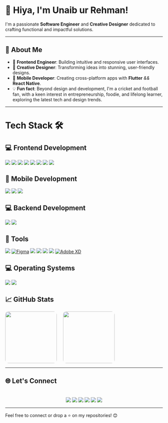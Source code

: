 # 👋 Hiya, I'm Unaib ur Rehman!

I'm a passionate **Software Engineer** and **Creative Designer** dedicated to crafting functional and impactful solutions.  

---

## 🌟 About Me  
- 🚀 **Frontend Engineer**: Building intuitive and responsive user interfaces.  
- 🎨 **Creative Designer**: Transforming ideas into stunning, user-friendly designs.  
- 📱 **Mobile Developer**: Creating cross-platform apps with **Flutter**  *&&* **React Native**.
- 💡 **Fun fact**: Beyond design and development, I'm a cricket and football fan, with a keen interest in entrepreneurship, foodie, and lifelong learner, exploring the latest tech and design trends.

---

# Tech Stack 🛠️

<div >

## 💻 Frontend Development 
[<img src="https://img.shields.io/badge/JavaScript-323330?style=flat&logo=javascript&logoColor=F7DF1E" />](https://javascript.info/)
[<img src="https://img.shields.io/badge/HTML5-E34F26?style=flat&logo=html5&logoColor=white" />](https://developer.mozilla.org/en-US/docs/Web/HTML)
[<img src="https://img.shields.io/badge/CSS3-1572B6?style=flat&logo=css3&logoColor=white" />](https://developer.mozilla.org/en-US/docs/Web/CSS)
[<img src="https://img.shields.io/badge/React-20232A?style=flat&logo=react&logoColor=61DAFB" />](https://reactjs.org/)
[<img src="https://img.shields.io/badge/Next.js-000000?style=flat&logo=next.js&logoColor=white" />](https://nextjs.org/)
[<img src="https://img.shields.io/badge/Redux-764ABC?style=flat&logo=redux&logoColor=white" />](https://redux.js.org/)
[<img src="https://img.shields.io/badge/Tailwind%20CSS-38B2AC?style=flat&logo=tailwind-css&logoColor=white" />](https://tailwindcss.com/)
[<img src="https://img.shields.io/badge/Material_UI-0081CB?style=flat&logo=mui&logoColor=white" />](https://mui.com/)


## 📱 Mobile Development
[<img src="https://img.shields.io/badge/Flutter-02569B?style=flat&logo=flutter&logoColor=white" />](https://flutter.dev/)
[<img src="https://img.shields.io/badge/Dart-0175C2?style=flat&logo=dart&logoColor=white" />](https://dart.dev/)
[<img src="https://img.shields.io/badge/React_Native-20232A?style=flat&logo=react&logoColor=61DAFB" />](https://reactnative.dev/)

## 💻 Backend Development
[<img src="https://img.shields.io/badge/Node.js-339933?style=flat&logo=node.js&logoColor=white" />](https://nodejs.org/)
[<img src="https://img.shields.io/badge/Express.js-000000?style=flat&logo=express&logoColor=white" />](https://expressjs.com/)


## 🧰 Tools
[<img src="https://img.shields.io/badge/VS_Code-007ACC?style=flat&logo=visual-studio-code&logoColor=white" />](https://code.visualstudio.com/)
[![Figma](https://img.shields.io/badge/Figma-F24E1E?style=flat&logo=figma&logoColor=white)](https://www.figma.com/)
[<img src="https://img.shields.io/badge/Git-F05032?style=flat&logo=git&logoColor=white" />](https://git-scm.com/)
[<img src="https://img.shields.io/badge/npm-CB3837?style=flat&logo=npm&logoColor=white" />](https://www.npmjs.com/)
[<img src="https://img.shields.io/badge/Xcode-147EFB?style=flat&logo=xcode&logoColor=white" />](https://developer.apple.com/xcode/)
[<img src="https://img.shields.io/badge/Android_Studio-3DDC84?style=flat&logo=android-studio&logoColor=white" />](https://developer.android.com/studio)
[![Adobe XD](https://img.shields.io/badge/Adobe_XD-FF61F6?style=flat&logo=adobe-xd&logoColor=white)](https://www.adobe.com/products/xd.html)

## 💻 Operating Systems
[<img src="https://img.shields.io/badge/Linux-FCC624?style=flat&logo=linux&logoColor=black" />](https://www.linux.org/)
[<img src="https://img.shields.io/badge/macOS-000000?style=flat&logo=apple&logoColor=white" />](https://www.apple.com/macos/)

</div>


## 📈 GitHub Stats  

<p style="display: flex; gap: 20px;">
  <img src="https://github-readme-stats.vercel.app/api?username=unaib-ur-rehman&show_icons=true&theme=tokyonight&hide_border=true&title_color=ffffff&icon_color=bf91f3&text_color=38bdae&bg_color=1a1b27" style="border-radius: 10px;" height="165" />
  <img src="https://github-readme-stats.vercel.app/api/top-langs/?username=unaib-ur-rehman&layout=compact&theme=tokyonight&hide_border=true&title_color=ffffff&text_color=38bdae&bg_color=1a1b27" style="border-radius: 10px;" height="165" />
</p>

---

## 🌐 Let's Connect  

<div style="text-align: center; margin-top:40px">

[<img src="https://img.shields.io/badge/LinkedIn-0077B5?style=flat&logo=linkedin&logoColor=white" />](https://www.linkedin.com/in/unaib-ur-rehman31/) [<img src="https://img.shields.io/badge/Behance-1769FF?style=flat&logo=behance&logoColor=white" />](https://www.behance.net/unaiburrehman) [<img src="https://img.shields.io/badge/Stack%20Overflow-F58025?style=flat&logo=stackoverflow&logoColor=white" />](https://stackoverflow.com/users/23595049/rehman-unaib) [<img src="https://img.shields.io/badge/Figma-F24E1E?style=flat&logo=figma&logoColor=white" />](https://www.figma.com/@unaiburrehman) [<img src="https://img.shields.io/badge/Portfolio-24292e?style=flat&logo=githubpages&logoColor=white" />](https://unaib-portfolio.vercel.app/) [<img src="https://img.shields.io/badge/Twitter-1DA1F2?style=flat&logo=twitter&logoColor=white" />](https://twitter.com)

---
</div>

Feel free to connect or drop a ⭐ on my repositories! 😊
